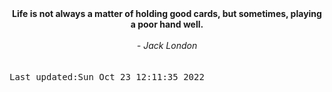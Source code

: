 
<div align="center"><b><span>Life is not always a matter of holding good cards, but sometimes, playing a poor hand well. </span></b><br><br><i> - Jack London</i></div>
<br><br><kbd>Last updated:Sun Oct 23 12:11:35 2022</kbd>